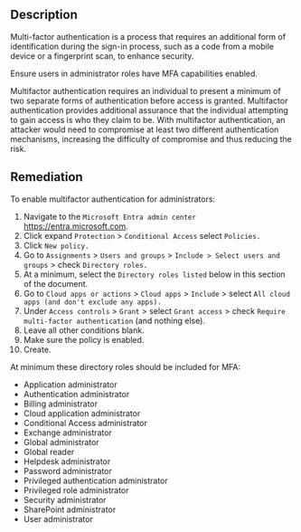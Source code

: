 ## Description

Multi-factor authentication is a process that requires an additional form of identification during the sign-in process, such as a code from a mobile device or a fingerprint scan, to enhance security.

Ensure users in administrator roles have MFA capabilities enabled.

Multifactor authentication requires an individual to present a minimum of two separate forms of authentication before access is granted. Multifactor authentication provides additional assurance that the individual attempting to gain access is who they claim to be. With multifactor authentication, an attacker would need to compromise at least two different authentication mechanisms, increasing the difficulty of compromise and thus reducing the risk.

## Remediation

To enable multifactor authentication for administrators:

1. Navigate to the `Microsoft Entra admin center` https://entra.microsoft.com.
2. Click expand `Protection` > `Conditional Access` select `Policies.`
3. Click `New policy.`
4. Go to `Assignments` > `Users and groups` > `Include > Select users and groups` > check `Directory roles.`
5. At a minimum, select the `Directory roles listed` below in this section of the document.
6. Go to `Cloud apps or actions` > `Cloud apps` > `Include` > select `All cloud apps (and don't exclude any apps).`
7. Under `Access controls` > `Grant` > select `Grant access` > check `Require multi-factor authentication` (and nothing else).
8. Leave all other conditions blank.
9. Make sure the policy is enabled.
10. Create.

At minimum these directory roles should be included for MFA:

  - Application administrator
  - Authentication administrator
  - Billing administrator
  - Cloud application administrator
  - Conditional Access administrator
  - Exchange administrator
  - Global administrator
  - Global reader
  - Helpdesk administrator
  - Password administrator
  - Privileged authentication administrator
  - Privileged role administrator
  - Security administrator
  - SharePoint administrator
  - User administrator